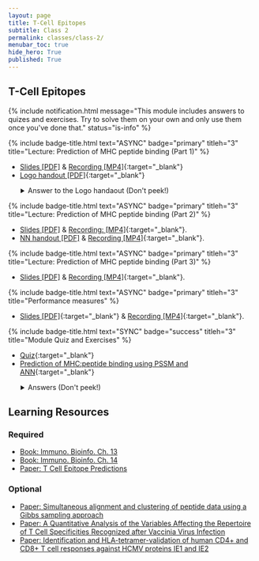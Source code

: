```yaml
---
layout: page
title: T-Cell Epitopes
subtitle: Class 2
permalink: classes/class-2/
menubar_toc: true
hide_hero: True
published: True
---
```


## T-Cell Epitopes 

{% include notification.html message="This module includes answers to quizes and exercises. Try to solve them on your own and only use them once you've done that." status="is-info" %}

{% include badge-title.html text="ASYNC" badge="primary" titleh="3" title="Lecture: Prediction of MHC peptide binding (Part 1)" %}

- [Slides [PDF]](http://www.cbs.dtu.dk/courses/27685.imm/presentations/MHCbinding_2020_part1.pdf) & [Recording [MP4]](http://www.cbs.dtu.dk/courses/27685.imm/recordings/MHC_part1.mp4){:target="_blank"}
- [Logo handout [PDF]](http://www.cbs.dtu.dk/courses/27685.imm/presentations/Ex_Logo.pdf){:target="_blank"}

<details style="padding-left:25px">

  <summary markdown="span">
    Answer to the Logo handaout (Don't peek!)
  </summary>

  - [Answers Logo handout Logo handout [PDF]](http://www.cbs.dtu.dk/courses/27685.imm/presentations/Ex_Logo_ans.pdf) & [Recording [MP4]](http://www.cbs.dtu.dk/courses/27685.imm/recordings/Ex_Logo.mp4){:target="_blank"}
  
</details>

{% include badge-title.html text="ASYNC" badge="primary" titleh="3" title="Lecture: Prediction of MHC peptide binding (Part 2)" %}
- [Slides [PDF]](http://www.cbs.dtu.dk/courses/27685.imm/presentations/MHCbinding_2020_part2.pdf) & [Recording: [MP4]](http://www.cbs.dtu.dk/courses/27685.imm/recordings/MHC_part2.mp4){:target="_blank"}.
- [NN handout [PDF]](http://www.cbs.dtu.dk/courses/27685.imm/presentations/NN_handout.pdf) & [Recording [MP4]](http://www.cbs.dtu.dk/courses/27685.imm/recordings/Ex_NN.mp4){:target="_blank"}.

{% include badge-title.html text="ASYNC" badge="primary" titleh="3" title="Lecture: Prediction of MHC peptide binding (Part 3)" %}

- [Slides [PDF]](http://www.cbs.dtu.dk/courses/27685.imm/presentations/MHCbinding_2020_part3.pdf) & [Recording [MP4]](http://www.cbs.dtu.dk/courses/27685.imm/recordings/MHC_part3.mp4){:target="_blank"}.

{% include badge-title.html text="ASYNC" badge="primary" titleh="3" title="Performance measures" %}
- [Slides [PDF]](http://www.cbs.dtu.dk/courses/ILRI_workshop/presentations/Performance_measure.pdf){:target="_blank"} & [Recording [MP4]](http://www.cbs.dtu.dk/courses/22125/recordings/Performance_measure.mp4){:target="_blank"}.

{% include badge-title.html text="SYNC" badge="success" titleh="3" title="Module Quiz and Exercises" %}

- [Quiz](https://docs.google.com/forms/d/e/1FAIpQLSd-SLKWX4uCTitk0lOBeiODBx1T39mOuEWjE01TOTAx6iR68g/viewform?usp=sf_link){:target="_blank"}
- [Prediction of MHC:peptide binding using PSSM and ANN](http://www.cbs.dtu.dk/courses/27685.imm/exercise_MHC_bind/exercise_2019.php){:target="_blank"}

<details style="padding-left:25px">

  <summary markdown="span">
    Answers (Don't peek!)
  </summary>

  - [Anwsers: Prediction of MHC:peptide binding using PSSM and ANN [Web]](http://www.cbs.dtu.dk/courses/27685.imm/exercise_MHC_bind/exercise_2019_ans.php){:target="_blank"}
  
</details>

## Learning Resources

### Required

- [Book: Immuno. Bioinfo. Ch. 13](https://teaching.healthtech.dtu.dk/22145/images/a/aa/Lund_et_al_immunological_bioinformatics_2005_chapter_13.pdf)
- [Book: Immuno. Bioinfo. Ch. 14](https://teaching.healthtech.dtu.dk/22145/images/b/ba/Lund_et_al_immunological_bioinformatics_2005_chapter_14.pdf)
- [Paper: T Cell Epitope Predictions](https://www.annualreviews.org/doi/10.1146/annurev-immunol-082119-124838)

### Optional
- [Paper: Simultaneous alignment and clustering of peptide data using a Gibbs sampling approach](https://www.ncbi.nlm.nih.gov/pubmed/23097419)
- [Paper: A Quantitative Analysis of the Variables Affecting the Repertoire of T Cell Specificities Recognized after Vaccinia Virus Infection](http://www.jimmunol.org/content/178/12/7890.long)
- [Paper: Identification and HLA-tetramer-validation of human CD4+ and CD8+ T cell responses against HCMV proteins IE1 and IE2](https://www.ncbi.nlm.nih.gov/pubmed/24760079)
